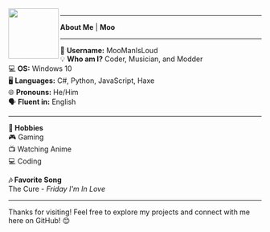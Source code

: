 <img align="left" width="100" src="https://i.ibb.co/KwWSkN7/pngegg-2.png"/>

---

**About Me** | **Moo**

---

👤 **Username:** MooManIsLoud  
💡 **Who am I?** Coder, Musician, and Modder  
💻 **OS:** Windows 10  
🖥️ **Languages:** C#, Python, JavaScript, Haxe  
🌐 **Pronouns:** He/Him  
🗣️ **Fluent in:** English  

---

**🎨 Hobbies**  
🎮 Gaming  
📺 Watching Anime  
💻 Coding  

**🎶 Favorite Song**  
The Cure - _Friday I'm In Love_

---

Thanks for visiting! Feel free to explore my projects and connect with me here on GitHub! 😊
